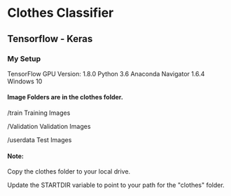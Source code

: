 #  Clothes Classifier 
## Tensorflow - Keras

### My Setup
  TensorFlow GPU Version: 1.8.0
  Python 3.6
  Anaconda Navigator 1.6.4
  Windows 10

#### Image Folders are in the clothes folder.

  /train    Training Images

  /Validation Validation Images

  /userdata   Test Images

#### Note:

  Copy the clothes folder to your local drive.

  Update the STARTDIR variable to point to your path for the "clothes" folder.
